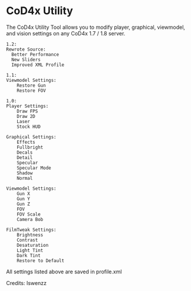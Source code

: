 # CoD4x Utility

The CoD4x Utility Tool allows you to modify player, graphical, viewmodel, and vision settings on any CoD4x 1.7 / 1.8 server.

```
1.2:
Rewrote Source:
  Better Performance
  New Sliders
  Improved XML Profile

1.1:
Viewmodel Settings:
	Restore Gun
	Restore FOV

1.0:
Player Settings:
    Draw FPS
    Draw 2D
    Laser
    Stock HUD

Graphical Settings:
    Effects
    Fullbright
    Decals
    Detail
    Specular
    Specular Mode
    Shadow
    Normal

Viewmodel Settings:
    Gun X
    Gun Y
    Gun Z
    FOV
    FOV Scale
    Camera Bob

FilmTweak Settings:
    Brightness
    Contrast
    Desaturation
    Light Tint
    Dark Tint
    Restore to Default
```

All settings listed above are saved in profile.xml

Credits: Iswenzz
